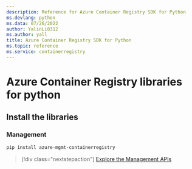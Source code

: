 ```yaml
---
description: Reference for Azure Container Registry SDK for Python
ms.devlang: python
ms.data: 07/26/2022
author: YalinLi0312
ms.author: yall
title: Azure Container Registry SDK for Python
ms.topic: reference
ms.service: containerregistry
---
```

# Azure Container Registry libraries for python

## Install the libraries


### Management

```bash
pip install azure-mgmt-containerregistry
```
> [!div class="nextstepaction"]
> [Explore the Management APIs](/python/api/overview/azure/containerregistry/management)